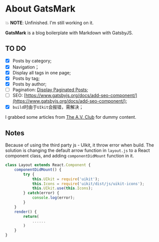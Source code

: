 # About GatsMark

💥 **NOTE**: Unfinished. I'm still working on it.

**GatsMark** is a blog boilerplate with Markdown with GatsbyJS.

## TO DO
- [x] Posts by category;
- [x] Navigation；
- [x] Display all tags in one page;
- [x] Posts by tag;
- [x] Posts by author;
- [ ] Pagination: [Display Paginated Posts](https://egghead.io/lessons/react-display-paginated-posts-using-gatsby);
- [ ] SEO: [https://www.gatsbyjs.org/docs/add-seo-component/](https://www.gatsbyjs.org/docs/add-seo-component/);
- [x] <code>build</code>时由于<code>UIkit</code>会报错，需解决；

I grabbed some articles from [The A.V. Club](https://www.avclub.com/) for dummy content.

## Notes

Because of using the third party js - UIkit, it throw error when build. The solution is changing the default arrow function in <code>layout.js</code> to a React component class, and adding <code>componentDidMount</code> function in it.

```js
class Layout extends React.Component {
    componentDidMount() {
        try {
            this.UIkit = require('uikit');
            this.Icons = require('uikit/dist/js/uikit-icons');
            this.UIkit.use(this.Icons);
        } catch(error) {
            console.log(error);
        }
    }
    render() {
        return(
            ......
        )
    }
}
```